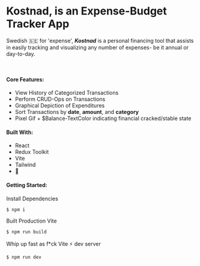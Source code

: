 # Kostnad, is an Expense-Budget Tracker App

Swedish 🇸🇪 for 'expense', <em>**Kostnad**</em> is a personal financing tool that assists in easily tracking and visualizing any number of expenses- be it annual or day-to-day.

<br />

#### Core Features:
- View History of Categorized Transactions
- Perform CRUD-Ops on Transactions
- Graphical Depiction of Expenditures
- Sort Transactions by **date**, **amount**, and **category**
- Pixel Gif + $Balance-TextColor indicating financial cracked/stable state

#### Built With:
- React
- Redux Toolkit
- Vite
- Tailwind
- 💛

#### Getting Started:

Install Dependencies
```bash
$ npm i
```

Built Production Vite
```bash
$ npm run build
```

Whip up fast as f*ck Vite ⚡️ dev server
```bash
$ npm run dev
```